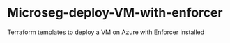 # Microseg-deploy-VM-with-enforcer
Terraform templates to deploy a VM on Azure with Enforcer installed
